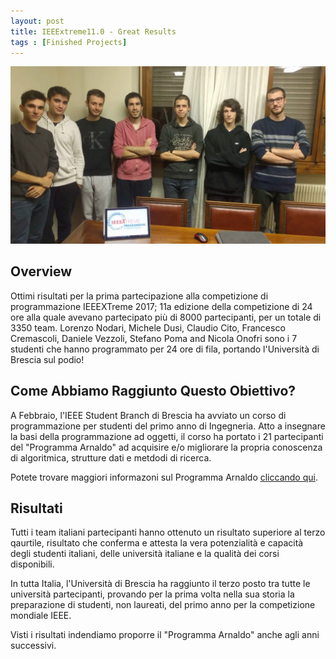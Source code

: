 ```yaml
---
layout: post
title: IEEExtreme11.0 - Great Results
tags : [Finished Projects]
---
```


![Header](/images/header_ieeextreme11.0.jpg)


## Overview
Ottimi risultati per la prima partecipazione alla competizione di programmazione IEEEXTreme 2017; 11a edizione della competizione di 24 ore alla quale avevano partecipato più di 8000 partecipanti, per un totale di 3350 team. Lorenzo Nodari, Michele Dusi, Claudio Cito, Francesco Cremascoli, Daniele Vezzoli, Stefano Poma and Nicola Onofri sono i 7 studenti che hanno programmato per 24 ore di fila, portando l'Università di Brescia sul podio!

## Come Abbiamo Raggiunto Questo Obiettivo?
A Febbraio, l'IEEE Student Branch di Brescia ha avviato un corso di programmazione per studenti del primo anno di Ingegneria. Atto a insegnare la basi della programmazione ad oggetti, il corso ha portato i 21 partecipanti del "Programma Arnaldo" ad acquisire e/o migliorare la propria conoscenza di algoritmica, strutture dati e metdodi di ricerca.

Potete trovare maggiori informazoni sul Programma Arnaldo [cliccando qui](/programma_arnaldo/).

## Risultati

Tutti i team italiani partecipanti hanno ottenuto un risultato superiore al terzo qaurtile, risultato che conferma e attesta la vera potenzialità e capacità degli studenti italiani, delle università italiane e la qualità dei corsi disponibili.

In tutta Italia, l'Università di Brescia ha raggiunto il terzo posto tra tutte le università partecipanti, provando per la prima volta nella sua storia la preparazione di studenti, non laureati, del primo anno per la competizione mondiale IEEE.

Visti i risultati indendiamo proporre il "Programma Arnaldo" anche agli anni successivi.


